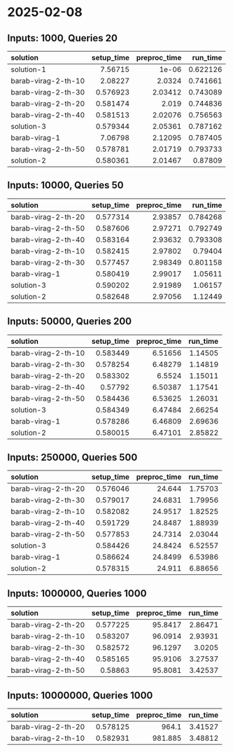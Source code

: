 # 2025-02-08

## Inputs: 1000, Queries 20

| solution            |   setup_time |   preproc_time |   run_time |
|:--------------------|-------------:|---------------:|-----------:|
| solution-1          |     7.56715  |        1e-06   |   0.622126 |
| barab-virag-2-th-10 |     2.08227  |        2.0324  |   0.741661 |
| barab-virag-2-th-30 |     0.576923 |        2.03412 |   0.743089 |
| barab-virag-2-th-20 |     0.581474 |        2.019   |   0.744836 |
| barab-virag-2-th-40 |     0.581513 |        2.02076 |   0.756563 |
| solution-3          |     0.579344 |        2.05361 |   0.787162 |
| barab-virag-1       |     7.06798  |        2.12095 |   0.787405 |
| barab-virag-2-th-50 |     0.578781 |        2.01719 |   0.793733 |
| solution-2          |     0.580361 |        2.01467 |   0.87809  |

## Inputs: 10000, Queries 50

| solution            |   setup_time |   preproc_time |   run_time |
|:--------------------|-------------:|---------------:|-----------:|
| barab-virag-2-th-20 |     0.577314 |        2.93857 |   0.784268 |
| barab-virag-2-th-50 |     0.587606 |        2.97271 |   0.792749 |
| barab-virag-2-th-40 |     0.583164 |        2.93632 |   0.793308 |
| barab-virag-2-th-10 |     0.582415 |        2.97802 |   0.79404  |
| barab-virag-2-th-30 |     0.577457 |        2.98349 |   0.801158 |
| barab-virag-1       |     0.580419 |        2.99017 |   1.05611  |
| solution-3          |     0.590202 |        2.91989 |   1.06157  |
| solution-2          |     0.582648 |        2.97056 |   1.12449  |

## Inputs: 50000, Queries 200

| solution            |   setup_time |   preproc_time |   run_time |
|:--------------------|-------------:|---------------:|-----------:|
| barab-virag-2-th-10 |     0.583449 |        6.51656 |    1.14505 |
| barab-virag-2-th-30 |     0.578254 |        6.48279 |    1.14819 |
| barab-virag-2-th-20 |     0.583302 |        6.5524  |    1.15011 |
| barab-virag-2-th-40 |     0.57792  |        6.50387 |    1.17541 |
| barab-virag-2-th-50 |     0.584436 |        6.53625 |    1.26031 |
| solution-3          |     0.584349 |        6.47484 |    2.66254 |
| barab-virag-1       |     0.578286 |        6.46809 |    2.69636 |
| solution-2          |     0.580015 |        6.47101 |    2.85822 |

## Inputs: 250000, Queries 500

| solution            |   setup_time |   preproc_time |   run_time |
|:--------------------|-------------:|---------------:|-----------:|
| barab-virag-2-th-20 |     0.576046 |        24.644  |    1.75703 |
| barab-virag-2-th-30 |     0.579017 |        24.6831 |    1.79956 |
| barab-virag-2-th-10 |     0.582082 |        24.9517 |    1.82525 |
| barab-virag-2-th-40 |     0.591729 |        24.8487 |    1.88939 |
| barab-virag-2-th-50 |     0.577853 |        24.7314 |    2.03044 |
| solution-3          |     0.584426 |        24.8424 |    6.52557 |
| barab-virag-1       |     0.586624 |        24.8499 |    6.53986 |
| solution-2          |     0.578315 |        24.911  |    6.88656 |

## Inputs: 1000000, Queries 1000

| solution            |   setup_time |   preproc_time |   run_time |
|:--------------------|-------------:|---------------:|-----------:|
| barab-virag-2-th-20 |     0.577225 |        95.8417 |    2.86471 |
| barab-virag-2-th-10 |     0.583207 |        96.0914 |    2.93931 |
| barab-virag-2-th-30 |     0.582572 |        96.1297 |    3.0205  |
| barab-virag-2-th-40 |     0.585165 |        95.9106 |    3.27537 |
| barab-virag-2-th-50 |     0.58863  |        95.8081 |    3.42537 |

## Inputs: 10000000, Queries 1000

| solution            |   setup_time |   preproc_time |   run_time |
|:--------------------|-------------:|---------------:|-----------:|
| barab-virag-2-th-20 |     0.578125 |        964.1   |    3.41527 |
| barab-virag-2-th-10 |     0.582931 |        981.885 |    3.48812 |